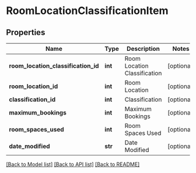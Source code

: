 # RoomLocationClassificationItem

## Properties
Name | Type | Description | Notes
------------ | ------------- | ------------- | -------------
**room_location_classification_id** | **int** | Room Location Classification | [optional] 
**room_location_id** | **int** | Room Location | [optional] 
**classification_id** | **int** | Classification | [optional] 
**maximum_bookings** | **int** | Maximum Bookings | [optional] 
**room_spaces_used** | **int** | Room Spaces Used | [optional] 
**date_modified** | **str** | Date Modified | [optional] 

[[Back to Model list]](../README.md#documentation-for-models) [[Back to API list]](../README.md#documentation-for-api-endpoints) [[Back to README]](../README.md)


